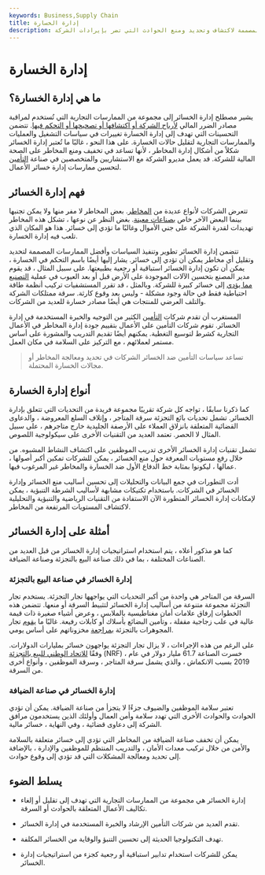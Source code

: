 ```yaml
---
keywords: Business,Supply Chain
title: إدارة الخسارة
description: إدارة الخسائر عبارة عن مجموعة من ممارسات الإدارة المصممة لاكتشاف وتحديد ومنع الحوادث التي تضر بإيرادات الشركة.
---
```


# إدارة الخسارة
## ما هي إدارة الخسارة؟

يشير مصطلح إدارة الخسائر إلى مجموعة من الممارسات التجارية التي تُستخدم لمراقبة مصادر الضرر المالي [لأرباح الشركة أو اكتشافها أو تصحيحها أو التحكم فيها](/earnings). تتضمن التحسينات التي تهدف إلى إدارة الخسارة تغييرات في سياسات التشغيل والعمليات والممارسات التجارية لتقليل حالات الخسارة. على هذا النحو ، غالبًا ما تُعتبر إدارة الخسائر شكلاً من أشكال إدارة المخاطر ، لأنها تساعد في تخفيف ومنع المخاطر على الصحة المالية للشركة. قد يعمل مديرو الشركة مع الاستشاريين والمتخصصين في صناعة [التأمين](/insurance) لتحسين ممارسات إدارة خسائر الأعمال.

## فهم إدارة الخسائر

تتعرض الشركات لأنواع عديدة من [المخاطر](/risk). بعض المخاطر لا مفر منها ولا يمكن تجنبها بينما البعض الآخر خاص [بصناعات معينة](/industry). بغض النظر عن نوعها ، تشكل هذه المخاطر تهديدات لقدرة الشركة على جني الأموال وغالبًا ما تؤدي إلى خسائر. هذا هو المكان الذي تلعب فيه إدارة الخسارة.

تتضمن إدارة الخسائر تطوير وتنفيذ السياسات وأفضل الممارسات المصممة لتحديد وتقليل أي مخاطر يمكن أن تؤدي إلى خسائر. يشار إليها أيضًا باسم التحكم في الخسارة ، يمكن أن تكون إدارة الخسائر استباقية أو رجعية بطبيعتها. على سبيل المثال ، قد يقوم مدير المصنع بتحسين الآلات الموجودة على الأرض قبل أو بعد العيوب في عملية [التصنيع مما يؤدي](/manufacturing) إلى خسائر كبيرة للشركة. وبالمثل ، قد تقرر المستشفيات تركيب أنظمة طاقة احتياطية فقط في حالة وجود مشكلة - وليس بعد وقوع كارثة. سرقة ممتلكات الشركة والتلف العرضي للمنتجات هي أيضًا مصادر خسارة للعديد من الشركات.

المستغرب أن تقدم شركات [التأمين](/insurance) الكثير من التوجيه والخبرة المستخدمة في إدارة الخسائر. تقوم شركات التأمين على الأعمال بتقييم جودة إدارة المخاطر في الأعمال التجارية كشرط لتوسيع التغطية. يمكنهم أيضًا تقديم التدريب والمشورة على أساس مستمر لعملائهم ، مع التركيز على السلامة في مكان العمل.

> تساعد سياسات التأمين ضد الخسائر الشركات في تحديد ومعالجة المخاطر أو مجالات الخسارة المحتملة.

>

## أنواع إدارة الخسارة

كما ذكرنا سابقًا ، تواجه كل شركة تقريبًا مجموعة فريدة من التحديات التي تتعلق بإدارة الخسائر. تشمل تحديات بائع التجزئة سرقة المتاجر ، وإتلاف السلع المعروضة ، والدعاوى القضائية المتعلقة بانزلاق العملاء على الأرصفة الجليدية خارج متاجرهم ، على سبيل المثال لا الحصر. تعتمد العديد من التقنيات الأخرى على سيكولوجية اللصوص.

تشمل تقنيات إدارة الخسائر الأخرى تدريب الموظفين على اكتشاف النشاط المشبوه. من خلال رفع مستويات المعرفة حول منع الخسائر ، يمكن للشركات تمكين أكبر أصولها ، عمالها ، ليكونوا بمثابة خط الدفاع الأول ضد الخسارة والمخاطر غير المرغوب فيها.

أدت التطورات في جمع البيانات والتحليلات إلى تحسين أساليب منع الخسائر وإدارة الخسائر في الشركات. باستخدام تكتيكات مشابهة لأساليب الشرطة التنبؤية ، يمكن لإمكانات إدارة الخسائر المتطورة الآن الاستفادة من التقنيات الرياضية والتنبؤية والتحليلية لاكتشاف المستويات المرتفعة من المخاطر.

## أمثلة على إدارة الخسائر

كما هو مذكور أعلاه ، يتم استخدام استراتيجيات إدارة الخسائر من قبل العديد من الصناعات المختلفة ، بما في ذلك صناعة البيع بالتجزئة وصناعة الضيافة.

### إدارة الخسائر في صناعة البيع بالتجزئة

السرقة من المتاجر هي واحدة من أكبر التحديات التي يواجهها تجار التجزئة. يستخدم تجار التجزئة مجموعة متنوعة من أساليب إدارة الخسائر لتثبيط السرقة أو منعها. تتضمن هذه الخطوات إرفاق علامات أمان مغناطيسية بالملابس ، وعرض أشياء صغيرة ذات قيمة عالية في علب زجاجية مقفلة ، وتأمين البضائع بأسلاك أو كابلات رفيعة. غالبًا ما [يقوم](/inventory) تجار المجوهرات بالتجزئة [بمراجعة](/audit) مخزوناتهم على أساس يومي.

على الرغم من هذه الإجراءات ، لا يزال تجار التجزئة يواجهون خسائر بمليارات الدولارات. وفقًا [للاتحاد الوطني للبيع بالتجزئة](/national-retail-federation-nrf) (NRF) ، خسرت الصناعة 61.7 مليار دولار في عام 2019 بسبب الانكماش ، والذي يشمل سرقة المتاجر ، وسرقة الموظفين ، وأنواع أخرى من السرقة.

### إدارة الخسائر في صناعة الضيافة

تعتبر سلامة الموظفين والضيوف جزءًا لا يتجزأ من صناعة الضيافة. يمكن أن تؤدي الحوادث والحوادث الأخرى التي تهدد سلامة وأمن العمال وأولئك الذين يستخدمون مرافق الشركة إلى دعاوى قضائية ، وفي النهاية ، خسائر مالية.

يمكن أن تخفف صناعة الضيافة من المخاطر التي تؤدي إلى خسائر متعلقة بالسلامة والأمن من خلال تركيب معدات الأمان ، والتدريب المنتظم للموظفين والإدارة ، بالإضافة إلى تحديد ومعالجة المشكلات التي قد تؤدي إلى وقوع حوادث.

## يسلط الضوء

- إدارة الخسائر هي مجموعة من الممارسات التجارية التي تهدف إلى تقليل أو إلغاء تكاليف الأعمال المتعلقة بالحوادث أو السرقة.

- تقدم العديد من شركات التأمين الإرشاد والخبرة المستخدمة في إدارة الخسائر.

- تهدف التكنولوجيا الحديثة إلى تحسين التنبؤ والوقاية من الخسائر المكلفة.

- يمكن للشركات استخدام تدابير استباقية أو رجعية كجزء من استراتيجيات إدارة الخسائر.

